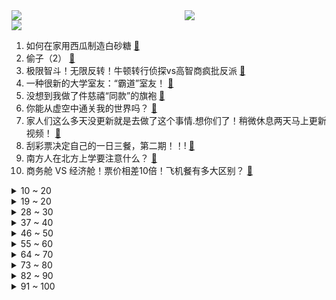 <div >
	<a style="float:left;width:55%;" href = "https://github.com/anuraghazra/github-readme-stats">
	 <img src = "https://github-readme-stats.vercel.app/api?username=iuuuuuaena&theme=buefy&show_icons=true"/>
	</a>
	<a  style="float:right;width:45%" href = "https://github.com/anuraghazra/github-readme-stats">
	 <img  src="https://github-readme-stats.vercel.app/api/top-langs/?username=anuraghazra&layout=compact"/>
	</a>
	</div>

[![](https://img.shields.io/badge/jxd-@jxdgogogo.xyz-yellowgreen.svg)](https://www.jxdgogogo.xyz)<br>
1. 如何在家用西瓜制造白砂糖 [:link:](//www.bilibili.com/video/BV1bw411i7WQ) <br>
2. 偷子（2） [:link:](//www.bilibili.com/video/BV1FN411H79U) <br>
3. 极限智斗！无限反转！牛顿转行侦探vs高智商疯批反派 [:link:](//www.bilibili.com/video/BV1PN4y1X7iN) <br>
4. 一种很新的大学室友：“霸道”室友！ [:link:](//www.bilibili.com/video/BV1G94y1s7oN) <br>
5. 没想到我做了件慈禧“同款”的旗袍 [:link:](//www.bilibili.com/video/BV1HF411U7jb) <br>
6. 你能从虚空中通关我的世界吗？ [:link:](//www.bilibili.com/video/BV1DH4y1D7sJ) <br>
7. 家人们这么多天没更新就是去做了这个事情.想你们了！稍微休息两天马上更新视频！ [:link:](//www.bilibili.com/video/BV1dz4y157Pz) <br>
8. 刮彩票决定自己的一日三餐，第二期！！! [:link:](//www.bilibili.com/video/BV1GH4y1Q7y3) <br>
9. 南方人在北方上学要注意什么？ [:link:](//www.bilibili.com/video/BV1x8411q7vf) <br>
10. 商务舱 VS 经济舱！票价相差10倍！飞机餐有多大区别？ [:link:](//www.bilibili.com/video/BV1LN411H7Ut) <br>
<details>
<summary>10 ~ 20</summary>

11. 火柴人 VS 我的世界系列 第三十二集 厨师（The Chef） [:link:](//www.bilibili.com/video/BV1Kp4y1P7sn) <br>
12. 奥运会上最成功的失败者是谁？【硬核狠人59】 [:link:](//www.bilibili.com/video/BV1mk4y1w7ki) <br>
13. 注定是没有看日出的命，熬的第三个夜了 [:link:](//www.bilibili.com/video/BV1Lk4y1F7TL) <br>
14. “付之一炬吧，我贱烂的生命” [:link:](//www.bilibili.com/video/BV1DC4y1f7R3) <br>
15. 当朋友赶上了绝望周末，那就是热情满满的一天。 [:link:](//www.bilibili.com/video/BV1NV411N7uk) <br>
16. 霍去病！凛冬已至的北境夜王！草原霸主的命中煞星！ [:link:](//www.bilibili.com/video/BV1yh4y1Y7ZM) <br>
17. 哥们你谁？ [:link:](//www.bilibili.com/video/BV1im4y1P7B1) <br>
18. 炙热青春里最沸腾的一章 [:link:](//www.bilibili.com/video/BV1A94y1s73N) <br>
19. 奶爆新番！十月最期待的10部动画！这次真的能随便选了！【泛式】 [:link:](//www.bilibili.com/video/BV1X34y1P7nU) <br>
</details>
<details>
<summary>19 ~ 20</summary>

20. 最新视觉特效表演【孔雀环】！ [:link:](//www.bilibili.com/video/BV1uu411c7kd) <br>
21. 一位农夫往自己的下体喷了一升百草枯，他的器官是这么衰竭的 [:link:](//www.bilibili.com/video/BV1Sp4y1A72v) <br>
22. 无力 [:link:](//www.bilibili.com/video/BV15p4y1P7ks) <br>
23. 挑战去张圣叹家吃到饱，看是他库存多，还是我们身板硬 [:link:](//www.bilibili.com/video/BV1JF411U7ks) <br>
24. 《原神》三周年配音演员祝福-「来自幕后的心意」 [:link:](//www.bilibili.com/video/BV18h4y1A7GF) <br>
25. 以身为饵邀天下人入局 [:link:](//www.bilibili.com/video/BV1om4y1P7Gr) <br>
26. 去了山西，后劲真大 [:link:](//www.bilibili.com/video/BV1CH4y1U79h) <br>
27. 新宝岛到学校跳才带劲（ [:link:](//www.bilibili.com/video/BV15p4y1A7u2) <br>
28. 憋笑憋去见太奶了！ [:link:](//www.bilibili.com/video/BV1fH4y1U7eA) <br>
</details>
<details>
<summary>28 ~ 30</summary>

29. 新 概 念 一 键 三 连 [:link:](//www.bilibili.com/video/BV1FN4y1X7P6) <br>
30. 自制多功能铁沙发 [:link:](//www.bilibili.com/video/BV14w411i74b) <br>
31. 我造了一台可以在水上行驶的遥控车，这是科学，不是魔法！ [:link:](//www.bilibili.com/video/BV1Ap4y1P7pv) <br>
32. 乡村真人版《海贼王》 [:link:](//www.bilibili.com/video/BV1cN4y1X7nL) <br>
33. 远离这个地方！这里关着1000种以上的怪物！ [:link:](//www.bilibili.com/video/BV1Z94y1H718) <br>
34. 这就是，我推的超级偶像！ [:link:](//www.bilibili.com/video/BV1714y1r76L) <br>
35. 提了一辆兰博基尼后，我终于约到了漂亮妹子 [:link:](//www.bilibili.com/video/BV1Aw411q7NM) <br>
36. 打假B站百大UP主？真剑客也好假剑客也好，愿我们都能创造出属于自己的闪闪发光的故事！ [:link:](//www.bilibili.com/video/BV1Gu411c7GV) <br>
37. 13岁男孩的一个选择，却让母亲失去了生命，经典电影《心碎往事》 [:link:](//www.bilibili.com/video/BV1hm4y1N7nd) <br>
</details>
<details>
<summary>37 ~ 40</summary>

38. 用骨骼和冰白曜石打制的镰刀，死神看了都说好 [:link:](//www.bilibili.com/video/BV1uH4y1S7kF) <br>
39. 空调事件。 [:link:](//www.bilibili.com/video/BV1LP411b7wW) <br>
40. 我珍藏多年的6个让泡面好吃翻倍的奇妙吃法 [:link:](//www.bilibili.com/video/BV1XC4y1f7sT) <br>
41. 鬼：就拿这个考验干部？？？ [:link:](//www.bilibili.com/video/BV1Zw411i7RJ) <br>
42. 当 代 大 学 生 快 感 现 状 [:link:](//www.bilibili.com/video/BV19u4y1678e) <br>
43. 不同段位的造型师会给顾客打造什么样的造型？第一段是真实经历了！！ [:link:](//www.bilibili.com/video/BV1p8411q7zf) <br>
44. 再伟大的冒险者也做过这些任务！动捕演员演绎三种不同时期游戏【曦曦鱼】 [:link:](//www.bilibili.com/video/BV1Ju4y1r7SQ) <br>
45. 【张远X徐良X马晓龙】披荆斩棘二公《伶人》舞台 [:link:](//www.bilibili.com/video/BV1o14y1r7Jp) <br>
46. 非洲男孩雨天光脚跳芭蕾，贫民窟里的黑天鹅，梦想照进现实 [:link:](//www.bilibili.com/video/BV1Gk4y1F72V) <br>
</details>
<details>
<summary>46 ~ 50</summary>

47. 恢复深山溪流水生物种26个月以来，最惊喜的一次，中华鳖繁殖有望 [:link:](//www.bilibili.com/video/BV1n94y1W7ze) <br>
48. 爸妈和我策划了一场出其不意的求婚 [:link:](//www.bilibili.com/video/BV1pV411N7rk) <br>
49. 【STN快报第七季30】陶德竟是死灵法师，星空死人能说话 [:link:](//www.bilibili.com/video/BV178411v7LM) <br>
50. 千架无人机组成的宝可梦帅炸了！ [:link:](//www.bilibili.com/video/BV1PH4y1Q72V) <br>
51. 我推的我自己！！！ [:link:](//www.bilibili.com/video/BV1F8411q7z5) <br>
52. 乱买费钱！乱用烂脸！网红祛痘药膏，你真的用对了吗？ [:link:](//www.bilibili.com/video/BV16w411i7iv) <br>
53. 【轰】没有一拳解决不了的事，如果有那就两拳！！ [:link:](//www.bilibili.com/video/BV1zk4y1w7pZ) <br>
54. 一个让我五次心跳的男人 [:link:](//www.bilibili.com/video/BV1Tu4y1r7x7) <br>
55. 评分8.3！高了?低了?闹麻了?浅谈评分在动画讨论中扮演的角色! 【瓶说动漫】 [:link:](//www.bilibili.com/video/BV1Ay4y1F73S) <br>
</details>
<details>
<summary>55 ~ 60</summary>

56. 6个up去新疆旅游，场面一度失控…… [:link:](//www.bilibili.com/video/BV1qz4y157GX) <br>
57. 震惊！竟能将犯罪，狗血，玄幻，融合的如此完美！神仙猛片 [:link:](//www.bilibili.com/video/BV1Pw411i7w7) <br>
58. 哈哈哈 谁敢保证自己的网名不是情侣名？ [:link:](//www.bilibili.com/video/BV1Fj411k7XP) <br>
59. 《终于当上爷爷了》 [:link:](//www.bilibili.com/video/BV1Au4y1r7Bz) <br>
60. （ 嗯，新 买 了 手 机 是 这 样 的  ） [:link:](//www.bilibili.com/video/BV1XN411n7if) <br>
61. 【嘴炮扛把子 亚托克斯】25 暮光星灵 想去哪儿就去哪儿 [:link:](//www.bilibili.com/video/BV15k4y1w7kK) <br>
62. 自制游戏电磁炮？2万伏离子管，让道具穿越次元壁！【科技达】 [:link:](//www.bilibili.com/video/BV1L34y1P7ze) <br>
63. 丢卡咩！兄弟们，最后一秒直接起飞！ [:link:](//www.bilibili.com/video/BV1ej411y7Ke) <br>
64. 《明日方舟》× 安踏 合作宣传PV [:link:](//www.bilibili.com/video/BV1rC4y1f7JZ) <br>
</details>
<details>
<summary>64 ~ 70</summary>

65. 中东唯一的红色政权，如何变成阿拉伯的火药桶？【中东 07丨也门】 [:link:](//www.bilibili.com/video/BV1pk4y1F74a) <br>
66. 最不可能搞在一起的人玩谁是卧底？场面异常混乱！ [:link:](//www.bilibili.com/video/BV1Gj411y7Fn) <br>
67. 看到他夺走了蜘蛛网，我顺便教教这句英语 [:link:](//www.bilibili.com/video/BV1gh4y1e7iQ) <br>
68. 旅行者，我们会在现实相遇吗？ [:link:](//www.bilibili.com/video/BV1T8411v7Do) <br>
69. 旅行者这个世界比你想象的更难... [:link:](//www.bilibili.com/video/BV1yp4y1A76r) <br>
70. 这个up主挺新的...就是有点旧... [:link:](//www.bilibili.com/video/BV1dh4y1w7eH) <br>
71. 那是相当Carry啊！ [:link:](//www.bilibili.com/video/BV11w411i7eW) <br>
72. 被判过死刑的朋友们应该都知道： [:link:](//www.bilibili.com/video/BV13z4y1j73t) <br>
73. 「花生」浅谈华为Mate60 Pro+：三年之期已到，超大杯回归！ [:link:](//www.bilibili.com/video/BV1CN411n77t) <br>
</details>
<details>
<summary>73 ~ 80</summary>

74. 鼠鼠猛攻！被这老房破了大防了，看来我们见的世面还不够多 [:link:](//www.bilibili.com/video/BV1fN411n7rW) <br>
75. 这是穿越整个地图的一击！ [:link:](//www.bilibili.com/video/BV19V411w7S6) <br>
76. 带你看看美国结婚吃席是什么样的！ [:link:](//www.bilibili.com/video/BV1P94y1s7L1) <br>
77. 【无双】徒手画钞票，比真的还真，犯罪天才坐拥无限复制“钞能力” [:link:](//www.bilibili.com/video/BV1x94y1s7jz) <br>
78. 儿童乐器版《晴天》 [:link:](//www.bilibili.com/video/BV1494y1s7XP) <br>
79. 《 原 神 三 周 年 热 点 图 鉴 》 [:link:](//www.bilibili.com/video/BV1dz4y157Fd) <br>
80. “致敬所有热爱二次元的朋友”友利奈绪丨补番推荐 [:link:](//www.bilibili.com/video/BV16P411871F) <br>
81. 原始人必修课：石器制作 [:link:](//www.bilibili.com/video/BV17V411N7pa) <br>
82. 【TF家族】《九九八十一（one last time）》彩蛋篇：“Hello Hello”anniversary纪念日特辑 [:link:](//www.bilibili.com/video/BV1Jh4y1A7kg) <br>
</details>
<details>
<summary>82 ~ 90</summary>

83. 深圳10元盒饭火爆被围攻！避风塘炒虾，红烧牛腩，小龙虾三明治，送拿铁咖啡！还有盐焗鸡腿鸡蛋！ [:link:](//www.bilibili.com/video/BV1cV411N7FQ) <br>
84. 用价值一个多亿的彩票和刚哥换银砖 [:link:](//www.bilibili.com/video/BV1VP411b76V) <br>
85. 关羽思路 遥遥领先 优势不是一点点 [:link:](//www.bilibili.com/video/BV1Aj411k7UZ) <br>
86. 科幻片拍成这样，不得不佩服编剧的脑洞，上世纪的经典电影 [:link:](//www.bilibili.com/video/BV1Gw411i7nT) <br>
87. 给新来的小家伙们上一课！ [:link:](//www.bilibili.com/video/BV1cK4y1w7uJ) <br>
88. ⚡《主播女孩重度依赖》，但东北话⚡ [:link:](//www.bilibili.com/video/BV1PN411H73Y) <br>
89. 爆肝统计！海绵宝宝中有多少只鱼？！几乎没人能认全！ [:link:](//www.bilibili.com/video/BV1Qh4y1Y7KS) <br>
90. AA制真的能AA吗？ [:link:](//www.bilibili.com/video/BV1ZF411D7g1) <br>
91. “难道我的一生就这样度过了吗？” [:link:](//www.bilibili.com/video/BV1TN4y1X7gT) <br>
</details>
<details>
<summary>91 ~ 100</summary>

92. 【黑铁之王】格温vs塞拉斯谁的厨艺更胜一筹？#黑铁之王争霸赛 [:link:](//www.bilibili.com/video/BV1FV411A7XV) <br>
93. 【星穹铁道】剧情短片-「龙心，我心」 [:link:](//www.bilibili.com/video/BV19h4y1w7pX) <br>
94. 狗:你有礼貌的吗 [:link:](//www.bilibili.com/video/BV18j411k7Nm) <br>
95. 原来夏洛特是八年前的番了，还以为是新番呢 [:link:](//www.bilibili.com/video/BV13k4y1F7np) <br>
96. 不是，谁教你这么玩“库乐队”的啊？ [:link:](//www.bilibili.com/video/BV13h4y1e76A) <br>
97. 妈妈不在家，你怎么有心情吃得下饭的啊？？？ [:link:](//www.bilibili.com/video/BV1rP411t7L5) <br>
98. 米哈游公益纪录短片 ——「弦歌之声」 [:link:](//www.bilibili.com/video/BV1ch4y1v7z5) <br>
99. 人均每周1000元的租金！澳大利亚墨尔本租房怎么样！？ [:link:](//www.bilibili.com/video/BV11F411U7pB) <br>
100. 当我在伊朗不戴头巾 [:link:](//www.bilibili.com/video/BV1cm4y1N7fW) <br>
</details>
